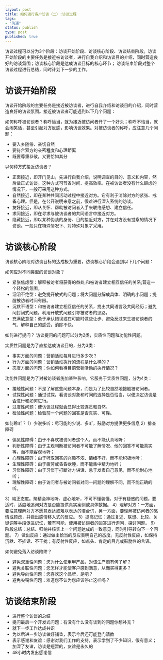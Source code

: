 ```yaml
--- 
layout: post
title: 如何进行客户访谈（二）:访谈过程
tags: 
- "沟通"
status: publish
type: post
published: true
---
```

访谈过程可以分为3个阶段：访谈开始阶段、访谈核心阶段、访谈结束阶段。访谈开始阶段的主要任务是接近被访谈者，进行自我介绍和访谈目的介绍，同时营造良好的访谈氛围；访谈核心阶段是达成访谈目标的核心环节； 访谈结束阶段对整个访谈过程进行总结，同时计划下一步的工作。

# 访谈开始阶段 #

访谈开始阶段的主要任务是接近被访谈者，进行自我介绍和访谈目的介绍，同时营造良好的访谈氛围。接近被访谈者可能遇到以下几个问题：

如何称呼被访谈者？称呼恰当，就为接近被访问者开了一个好头；称呼不恰当，就会闹笑话，甚至引起对方反感，影响访谈效果。对被访谈者的称呼，应注意几个问题：
<ul>
	<li>要入乡随俗、亲切自然</li>
	<li>要符合双方的亲密程度和心理距离</li>
	<li>既要尊重恭敬，又要恰如其分</li>
</ul>


以何种方式接近访谈者？
<ul>
	<li>正面接近，即开门见山，先进行自我介绍，说明调查的目的、意义和内容，然后做正式访谈。这种方式可节省时间、提高效率。在被访谈者没有什么顾虑的情况下，一般可采用这种方式。</li>
	<li>自然接近，即在某种共同活动过程中接近对方。它有利于消除对方的紧张、戒备心理。但是，在公开说明来意之前，很难进行深入系统的访谈。</li>
	<li>友好接近，即从关怀、帮助被访问者入手来联络感想、建立信任。</li>
	<li>求同接近，即在寻求与被访谈者的共同语言中接近对方。</li>
	<li>隐藏接近，即以某种伪装的身份、目的接近对方，并在对方没有觉察的情况下访谈。一般只在特殊情况下、对特殊对象才采用。</li>
</ul>

# 访谈核心阶段 #

访谈核心阶段对访谈目标的达成极为重要，访谈核心阶段会遇到以下几个问题：

如何应对不同类型的访谈对象？
<ul>
	<li>紧张焦虑型：解释被访者将获得的益处;和被访者建立相互信任的关系;营造一个轻松的氛围。</li>
	<li>滔滔不绝型：避免提开放式的问题；将大问题分解成具体、明确的小问题；提醒被访者时间有限。</li>
	<li>沉默不语型：和被访者建立相互信任的关系，找出共同语言及共同经历；避免问封闭式问题，利用开放式问题引导被访者的思路。</li>
	<li>充满敌意型：勇于承认错误或在可能时做些让步、避免反过来生被访谈者的气、解释自己的感受，消除不快。</li>
</ul>

如何进行提问？
访谈提问的问题可以分为2类，实质性问题和功能性问题。

实质性问题是为了直接达成访谈目的，分为3类：
<ul>
	<li>事实方面的问题：营销活动每月进行多少次？</li>
	<li>行为方面的问题：营销活动执行的流程是什么样的？</li>
	<li>态度方面的问题：你如何看待目前营销活动的执行情况？</li>
</ul>

功能性问题是为了对被访谈者施加某种影响，它服务于实质性问题，分为4类：
<ul>
	<li>接触性问题：不是了解这些问题本身，而是为了比较自然地接触被访问者。</li>
	<li>试探性问题：通过试探，看访谈对象和时间的选择是否恰当，以便决定访谈是否进行和如何进行。</li>
	<li>过度性问题：使访谈过程就会显得比较连贯和自然。</li>
	<li>检验性问题：检验前一个问题的回答是否真实、可靠。</li>
</ul>

如何聆听？
1）少说多听：尽可能的少说、多听，鼓励对方提供更多信息
2）排查障碍
<ul>
	<li>偏见性障碍：由于不喜欢被访问者这个人，而不能认真地听；</li>
	<li>判断性障碍：由于主观判断被访问者不可能了解情况、他的回答不可能真实等，而不能客观地听；</li>
	<li>心理性障碍：由于听取回答的兴趣不浓、情绪不好，而不能积极地听；</li>
	<li>生理性障碍：由于疲劳或昏昏欲睡，而不能集中精力地听；</li>
	<li>习惯性障碍：由于习惯于打断对方讲话，急于发表自己意见，而不能耐心地听；</li>
	<li>理解性障碍：由于访问者与被访问者对同一问题的理解不同，而不能正确的听。</li>
</ul>
3）端正态度。聚精会神地听、虚心地听，不可不懂装懂，对于有疑惑的问题，要适时、适度地追询对方是否能提供真实案例或具体数据。
4）理解对方：一方面，要注意理解对方不愿意表达或难以表达的潜台词，另一方面，要理解被访问者的感情或顾虑，并做出感情移入式的反应。
5）提高记忆：通过复述、联想、比较、关键词等手段促进记忆，若有可能，使用被访谈者的回答进行询问，探讨问题。
6）阶段总结：总结、归纳并核实上一个问题达成的一致意见，同时引导转向下一个问题。
7）做出反应：通过做出恰当的反应表明自己的态度。无反射性反应，如保持沉默、不插话、不干扰；有反射性反应，如点头、肯定的目光或鼓励性的言语。

如何避免落入访谈陷阱？
<ul>
	<li>避免双重性问题：您为什么使用甲产品，对该生产商有何了解？</li>
	<li>避免关联性问题：您怎样才能使客户感到满意，从而买得更多？ </li>
	<li>避免导向性问题：您喜欢这个品牌，是吧？ </li>
	<li>避免尖锐性问题：难道您不认为您应该停止这样吗？</li>
</ul>

# 访谈结束阶段 #
<ul>
	<li>进行整个访谈的总结</li>
	<li>提问最后一个开发式问题：有没有什么没有谈到的问题你想补充？</li>
	<li>就下一步工作达成共识</li>
	<li>为以后进一步访谈做好铺垫，表示今后还可能登门请教</li>
	<li>表示感谢和友谊：感谢对我们工作的支持，表示学到了不少知识，很有意义；加深了友谊，访谈是短暂的，友谊是永久的</li>
	<li>48小时内发出感谢信</li>
</ul>
